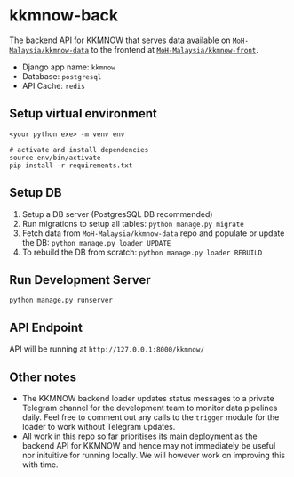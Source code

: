 # kkmnow-back

The backend API for KKMNOW that serves data available on [`MoH-Malaysia/kkmnow-data`](https://github.com/MoH-Malaysia/kkmnow-data) to the frontend at [`MoH-Malaysia/kkmnow-front`](https://github.com/MoH-Malaysia/kkmnow-front). 
- Django app name: `kkmnow`
- Database: `postgresql`
- API Cache: `redis`

## Setup virtual environment

```
<your python exe> -m venv env

# activate and install dependencies
source env/bin/activate
pip install -r requirements.txt
```

## Setup DB

1. Setup a DB server (PostgresSQL DB recommended)
2. Run migrations to setup all tables: `python manage.py migrate`
3. Fetch data from `MoH-Malaysia/kkmnow-data` repo and populate or update the DB: `python manage.py loader UPDATE`
4. To rebuild the DB from scratch: `python manage.py loader REBUILD`

## Run Development Server
`python manage.py runserver`

## API Endpoint

API will be running at `http://127.0.0.1:8000/kkmnow/`

## Other notes
- The KKMNOW backend loader updates status messages to a private Telegram channel for the development team to monitor data pipelines daily. Feel free to comment out any calls to the `trigger` module for the loader to work without Telegram updates.
- All work in this repo so far prioritises its main deployment as the backend API for KKMNOW and hence may not immediately be useful nor inituitive for running locally. We will however work on improving this with time.
